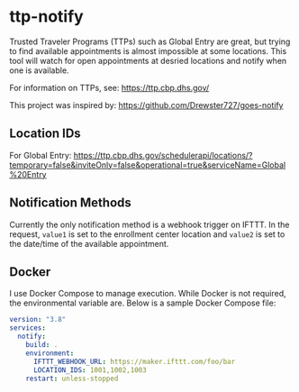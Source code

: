 # ttp-notify
Trusted Traveler Programs (TTPs) such as Global Entry are great, but trying to find available appointments is almost impossible at some locations. This tool will watch for open appointments at desried locations and notify when one is available.

For information on TTPs, see: https://ttp.cbp.dhs.gov/

This project was inspired by: https://github.com/Drewster727/goes-notify

## Location IDs
For Global Entry: https://ttp.cbp.dhs.gov/schedulerapi/locations/?temporary=false&inviteOnly=false&operational=true&serviceName=Global%20Entry

## Notification Methods
Currently the only notification method is a webhook trigger on IFTTT. In the request, `value1` is set to the enrollment center location and `value2` is set to the date/time of the available appointment.

## Docker
I use Docker Compose to manage execution. While Docker is not required, the environmental variable are. Below is a sample Docker Compose file:
```yaml
version: "3.8"
services:
  notify:
    build: .
    environment:
      IFTTT_WEBHOOK_URL: https://maker.ifttt.com/foo/bar
      LOCATION_IDS: 1001,1002,1003
    restart: unless-stopped
```
